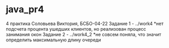 # java_pr4
4 практика
Соловьева Виктория, БСБО-04-22
Задание 1 - ../work4
*нет подсчета процента ушедших клиентов, но реализован процесс занимания окон
Задание 2 - ../work4_2
*не совсем поняла, что значит определить максимальную длину очереди
